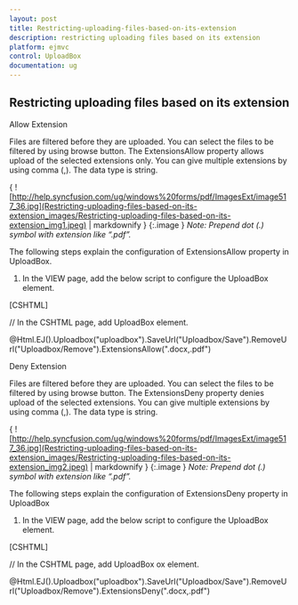```yaml
---
layout: post
title: Restricting-uploading-files-based-on-its-extension
description: restricting uploading files based on its extension
platform: ejmvc
control: UploadBox
documentation: ug
---
```


## Restricting uploading files based on its extension

Allow Extension

Files are filtered before they are uploaded. You can select the files to be filtered by using browse button. The ExtensionsAllow property allows upload of the selected extensions only. You can give multiple extensions by using comma (,).  The data type is string.

{ ![http://help.syncfusion.com/ug/windows%20forms/pdf/ImagesExt/image517_36.jpg](Restricting-uploading-files-based-on-its-extension_images/Restricting-uploading-files-based-on-its-extension_img1.jpeg) | markdownify }
{:.image }
_Note: Prepend dot (.) symbol with extension like “.pdf”._



The following steps explain the configuration of ExtensionsAllow property in UploadBox. 

1. In the VIEW page, add the below script to configure the UploadBox element.



[CSHTML]

// In the CSHTML page, add UploadBox element.

@Html.EJ().Uploadbox("uploadbox").SaveUrl("Uploadbox/Save").RemoveUrl("Uploadbox/Remove").ExtensionsAllow(".docx,.pdf")



Deny Extension

Files are filtered before they are uploaded. You can select the files to be filtered by using browse button. The ExtensionsDeny property denies upload of the selected extensions. You can give multiple extensions by using comma (,).  The data type is string.

{ ![http://help.syncfusion.com/ug/windows%20forms/pdf/ImagesExt/image517_36.jpg](Restricting-uploading-files-based-on-its-extension_images/Restricting-uploading-files-based-on-its-extension_img2.jpeg) | markdownify }
{:.image }
_Note: Prepend dot (.) symbol with extension like “.pdf”._



The following steps explain the configuration of ExtensionsDeny property in UploadBox

1. In the VIEW page, add the below script to configure the UploadBox element.





[CSHTML]

// In the CSHTML page, add UploadBox ox element.

@Html.EJ().Uploadbox("uploadbox").SaveUrl("Uploadbox/Save").RemoveUrl("Uploadbox/Remove").ExtensionsDeny(".docx,.pdf")



